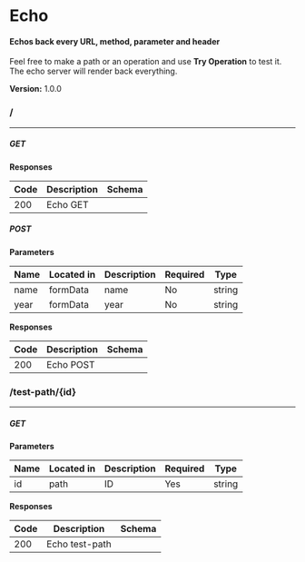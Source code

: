 Echo
====
#### Echos back every URL, method, parameter and header
Feel free to make a path or an operation and use **Try Operation** to test it. The echo server will
render back everything.


**Version:** 1.0.0

### /
---
##### ***GET***
**Responses**

| Code | Description | Schema |
| ---- | ----------- | ------ |
| 200 | Echo GET |  |

##### ***POST***
**Parameters**

| Name | Located in | Description | Required | Type |
| ---- | ---------- | ----------- | -------- | ---- |
| name | formData | name | No | string |
| year | formData | year | No | string |

**Responses**

| Code | Description | Schema |
| ---- | ----------- | ------ |
| 200 | Echo POST |  |

### /test-path/{id}
---
##### ***GET***
**Parameters**

| Name | Located in | Description | Required | Type |
| ---- | ---------- | ----------- | -------- | ---- |
| id | path | ID | Yes | string |

**Responses**

| Code | Description | Schema |
| ---- | ----------- | ------ |
| 200 | Echo test-path |  |
